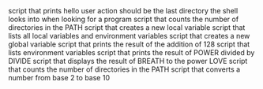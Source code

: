 <o>
script that prints hello user
action should be the last directory the shell looks into when looking for a program
script that counts the number of directories in the PATH
script that creates a new local variable
script that lists all local variables and environment variables
script that creates a new global variable
script that prints the result of the addition of 128
script that lists environment variables
script that prints the result of POWER divided by DIVIDE
script that displays the result of BREATH to the power LOVE
script that counts the number of directories in the PATH
script that converts a number from base 2 to base 10

